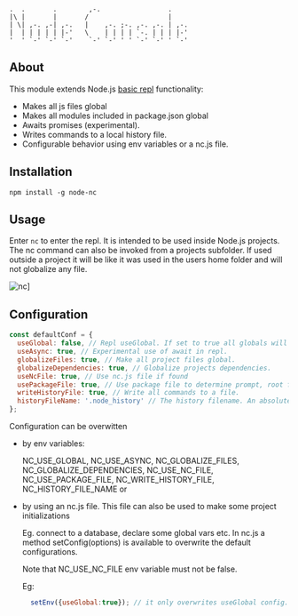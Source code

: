 ```
.  .       .        ,-.                 .
|\ |       |       /                    |
| \| ,-. ,-| ,-.   |    ,-. ;-. ,-. ,-. | ,-.
|  | | | | | |-'   \    | | | | `-. | | | |-'
'  ' `-' `-' `-'    `-' `-' ' ' `-' `-' ' `-'

```

## About

This module extends Node.js [basic repl](https://nodejs.org/api/repl.html) functionality:

* Makes all js files global
* Makes all modules included in package.json global
* Awaits promises (experimental).
* Writes commands to a local history file.
* Configurable behavior using env variables or a nc.js file.

## Installation

`npm install -g node-nc`

## Usage

Enter `nc` to enter the repl.
It is intended to be used inside  Node.js projects. The nc command can also be invoked from a projects subfolder.
If used outside a project it will be like it was used in the users home folder and will not globalize any file.


![nc](https://raw.githubusercontent.com/nikostoulas/node-nc/master/usage.gif)]

## Configuration

```javascript
const defaultConf = {
  useGlobal: false, // Repl useGlobal. If set to true all globals will be inside nc namespace.
  useAsync: true, // Experimental use of await in repl.
  globalizeFiles: true, // Make all project files global.
  globalizeDependencies: true, // Globalize projects dependencies.
  useNcFile: true, // Use nc.js file if found
  usePackageFile: true, // Use package file to determine prompt, root folter and dependencies.
  writeHistoryFile: true, // Write all commands to a file.
  historyFileName: '.node_history' // The history filename. An absolute path can also be given.
};
```

Configuration can be overwitten

* by env variables:

  NC_USE_GLOBAL, NC_USE_ASYNC, NC_GLOBALIZE_FILES,
  NC_GLOBALIZE_DEPENDENCIES, NC_USE_NC_FILE, NC_USE_PACKAGE_FILE,
  NC_WRITE_HISTORY_FILE, NC_HISTORY_FILE_NAME or
* by using an nc.js file. This file can also be used to make some project initializations

  Eg. connect to a database, declare some global vars etc.
  In nc.js a method setConfig(options) is available to overwrite the default configurations.

  Note that NC_USE_NC_FILE env variable must not be false.

  Eg:

  ```javascript
    setEnv({useGlobal:true}); // it only overwrites useGlobal config.
  ```

